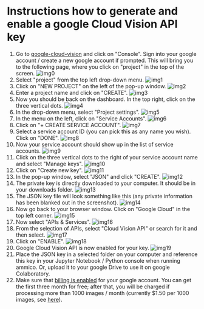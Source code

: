 # Instructions how to generate and enable a google Cloud Vision API key

1. Go to [google-cloud-vision](https://cloud.google.com/vision) and click on "Console". Sign into your google account / create a new google account if prompted. This will bring you to the following page, where you click on "project" in the top of the screen.
![img0](img0.png)
2. Select "project" from the top left drop-down menu.
![img1](img1.png)
3. Click on "NEW PROJECT" on the left of the pop-up window.
![img2](img2.png)
4. Enter a project name and click on "CREATE".
![img3](img3.png)
5. Now you should be back on the dashboard. In the top right, click on the three vertical dots.
![img4](img4.png)
6. In the drop-down menu, select "Project settings".
![img5](img5.png)
7. In the menu on the left, click on "Service Accounts".
![img6](img6.png)
8. Click on "+ CREATE SERVICE ACCOUNT".
![img7](img7.png)
9. Select a service account ID (you can pick this as any name you wish). Click on "DONE".
![img8](img8.png)
10. Now your service account should show up in the list of service accounts.
![img9](img9.png)
11. Click on the three vertical dots to the right of your service account name and select "Manage keys".
![img10](img10.png)
12. Click on "Create new key".
![img11](img11.png)
13. In the pop-up window, select "JSON" and click "CREATE".
![img12](img12.png)
14. The private key is directly downloaded to your computer. It should be in your downloads folder.
![img13](img13.png)
15. The JSON key file will look something like this (any private information has been blanked out in the screenshot).
![img14](img14.png)
16. Now go back to your browser window. Click on "Google Cloud" in the top left corner.
![img15](img15.png)
17. Now select "APIs & Services".
![img16](img16.png)
18. From the selection of APIs, select "Cloud Vision API" or search for it and then select.
![img17](img17.png)
19. Click on "ENABLE".
![img18](img18.png)
20. Google Cloud Vision API is now enabled for your key.
![img19](img19.png)
21. Place the JSON key in a selected folder on your computer and reference this key in your Jupyter Notebook / Python console when running ammico. Or, upload it to your google Drive to use it on google Colaboratory.
22. Make sure that [billing is enabled](https://support.google.com/googleapi/answer/6158867?hl=en) for your google account. You can get the first three month for free; after that, you will be charged if processing more than 1000 images / month (currently $1.50 per 1000 images, see [here](https://cloud.google.com/vision/pricing/)).
